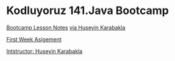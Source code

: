 # Kodluyoruz 141.Java Bootcamp
[Bootcamp Lesson Notes](Kodluyoruz-141.Izmir-Java-Bootcamp-Lesson-Notes) [via Huseyin Karabakla](https://github.com/hkarabakla/week-1)

[First Week Asigement](\First-week-assigement)


[Intstructor: Huseyin Karabakla](https://github.com/hkarabakla)



